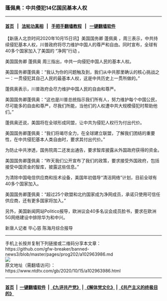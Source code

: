 ### 蓬佩奥：中共侵犯14亿国民基本人权
------------------------

#### [首页](https://github.com/gfw-breaker/banned-news3/blob/master/README.md) &nbsp;&nbsp;|&nbsp;&nbsp; [法轮功真相](https://github.com/begood0513/basic/blob/master/README.md)  &nbsp;&nbsp;|&nbsp;&nbsp; [手把手翻墙教程](https://github.com/gfw-breaker/guides/wiki)  &nbsp;&nbsp;|&nbsp;&nbsp; [一键翻墙软件](https://github.com/gfw-breaker/nogfw/blob/master/README.md)  



<div><div class="post_content" itemprop="articleBody">
 <p>
  【新唐人北京时间2020年10月15日讯】美国国务卿
  <ok href="https://www.ntdtv.com/gb/蓬佩奥.htm">
   蓬佩奥
  </ok>
  ，周三表示，中共持续侵犯基本人权，川普政府将尽力维护中国人的尊严和自由。同时宣布，全球有40多个国家加入了美国的
  <ok href="https://www.ntdtv.com/gb/“净网”行动.htm">
   “净网”行动
  </ok>
  。
 </p>
 <p>
  美国国务卿
  <ok href="https://www.ntdtv.com/gb/蓬佩奥.htm">
   蓬佩奥
  </ok>
  周三指出，中共一向侵犯中国人民的基本人权。
 </p>
 <p>
  美国国务卿蓬佩奥：“我认为你的问题触及到，我们从中共那里确认的核心挑战之一：一贯侵犯其自己人民的最基本人权，这是中共历史上一贯所做的。”
 </p>
 <p>
  蓬佩奥表示，川普政府会尽力维护中国人民的自由和尊严。
 </p>
 <p>
  美国国务卿蓬佩奥：“这也是川普总统指示我们所有人，努力维护每个中国公民，尽可能多的自由和尊严，尽我们所能，当他们的人权遭中共大规模侵犯时帮助他们。”
 </p>
 <p>
  蓬佩奥还说，美国将在全球形成同盟，让中共为侵犯人权行为付出代价。
 </p>
 <p>
  美国国务卿蓬佩奥：“我们将竭尽全力，在全球建立联盟，了解我们团结的重要性，在中共侵犯基本人类自由时，要求其付出代价。”
 </p>
 <p>
  为防止中共渗透，国务院周二还发出通告，要求智库披露从外国政府获得的资金。
 </p>
 <p>
  美国国务卿蓬佩奥：“昨天我们公开宣布了我们的政策，要求接受外国政府，包括接受中国资金的智库，披露这些信息。”
 </p>
 <p>
  为清除中国电信供应商和技术设备，美国年初倡导“清洁网络”计划，目前全球有40多个国家加入。
 </p>
 <p>
  美国国务卿蓬佩奥：“超过25个欧盟和北约国家成为净网成员，承诺只使用可信任供应商，还有更多国家将加入。”
 </p>
 <p>
  另外，美国新闻网站Politico报导，欧洲议会40多名议会成员脸书，要求在欧洲5G网络建设中排除华为和中兴。
 </p>
 <p>
  新唐人记者 毕心慈 陈海月综合报导
 </p>
 <div class="single_ad">
 </div>
</div>
</div>
<hr/>
手机上长按并复制下列链接或二维码分享本文章：<br/>
https://github.com/gfw-breaker/banned-news3/blob/master/pages/prog202/a102963986.md <br/>
<a href='https://github.com/gfw-breaker/banned-news3/blob/master/pages/prog202/a102963986.md'><img src='https://github.com/gfw-breaker/banned-news3/blob/master/pages/prog202/a102963986.md.png'/></a> <br/>
原文地址（需翻墙访问）：https://www.ntdtv.com/gb/2020/10/15/a102963986.html


------------------------
#### [首页](https://github.com/gfw-breaker/banned-news3/blob/master/README.md) &nbsp;|&nbsp; [一键翻墙软件](https://github.com/gfw-breaker/nogfw/blob/master/README.md) &nbsp;| [《九评共产党》](https://github.com/gfw-breaker/9ping.md/blob/master/README.md#九评之一评共产党是什么) | [《解体党文化》](https://github.com/gfw-breaker/jtdwh.md/blob/master/README.md) | [《共产主义的终极目的》](https://github.com/gfw-breaker/gczydzjmd.md/blob/master/README.md)


<img src='http://gfw-breaker.win/banned-news3/pages/prog202/a102963986.md' width='0px' height='0px'/>